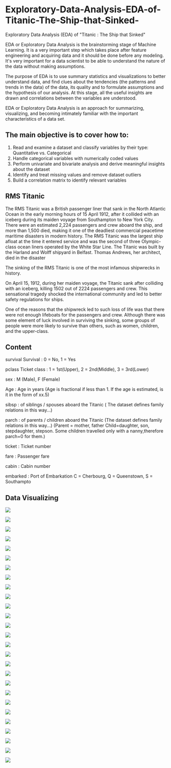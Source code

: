 # Exploratory-Data-Analysis-EDA-of-Titanic-The-Ship-that-Sinked-
Exploratory Data Analysis (EDA) of "Titanic : The Ship that Sinked"

EDA or Exploratory Data Analysis is the brainstorming stage of Machine Learning. It is a very important step which takes place after feature engineering and acquiring data and it should be done before any modeling. It's very important for a data scientist to be able to understand the nature of the data without making assumptions.

The purpose of EDA is to use summary statistics and visualizations to better understand data, and find clues about the tendencies (the patterns and trends in the data) of the data, its quality and to formulate assumptions and the hypothesis of our analysis. At this stage, all the useful insights are drawn and correlations between the variables are understood.

EDA or Exploratory Data Analysis is an approach for summarizing, visualizing, and becoming intimately familiar with the important characteristics of a data set.
 
## The main objective is to cover how to:
1. Read and examine a dataset and classify variables by their type: Quantitative vs. Categorical
2. Handle categorical variables with numerically coded values
3. Perform univariate and bivariate analysis and derive meaningful insights about the dataset
4. Identify and treat missing values and remove dataset outliers
5. Build a correlation matrix to identify relevant variables

## RMS Titanic
The RMS Titanic was a British passenger liner that sank in the North Atlantic Ocean in the early morning hours of 15 April 1912, after it collided with an iceberg during its maiden voyage from Southampton to New York City. There were an estimated 2,224 passengers and crew aboard the ship, and more than 1,500 died, making it one of the deadliest commercial peacetime maritime disasters in modern history. The RMS Titanic was the largest ship afloat at the time it entered service and was the second of three Olympic-class ocean liners operated by the White Star Line. The Titanic was built by the Harland and Wolff shipyard in Belfast. Thomas Andrews, her architect, died in the disaster

The sinking of the RMS Titanic is one of the most infamous shipwrecks in history.

On April 15, 1912, during her maiden voyage, the Titanic sank after colliding with an iceberg, killing 1502 out of 2224 passengers and crew. This sensational tragedy shocked the international community and led to better safety regulations for ships.

One of the reasons that the shipwreck led to such loss of life was that there were not enough lifeboats for the passengers and crew. Although there was some element of luck involved in surviving the sinking, some groups of people were more likely to survive than others, such as women, children, and the upper-class.


## Content
survival Survival : 0 = No, 1 = Yes

pclass Ticket class : 1 = 1st(Upper), 2 = 2nd(Middle), 3 = 3rd(Lower)

sex : M (Male), F (Female)

Age : Age in years (Age is fractional if less than 1. If the age is estimated, is it in the form of xx.5)

sibsp : of siblings / spouses aboard the Titanic ( The dataset defines family relations in this way...)

parch : of parents / children aboard the Titanic (The dataset defines family relations in this way...)
(Parent = mother, father Child=daughter, son, stepdaughter, stepson. Some children travelled only with a nanny,therefore parch=0 for them.)

ticket : Ticket number

fare : Passenger fare

cabin : Cabin number

embarked : Port of Embarkation C = Cherbourg, Q = Queenstown, S = Southampto

## Data Visualizing

![](https://github.com/ShivankUdayawal/Exploratory-Data-Analysis-EDA-of-Titanic-The-Ship-that-Sinked-/blob/main/Pclass.png)

![](https://github.com/ShivankUdayawal/Exploratory-Data-Analysis-EDA-of-Titanic-The-Ship-that-Sinked-/blob/main/survived.png)

![](https://github.com/ShivankUdayawal/Exploratory-Data-Analysis-EDA-of-Titanic-The-Ship-that-Sinked-/blob/main/sex.png)

![](https://github.com/ShivankUdayawal/Exploratory-Data-Analysis-EDA-of-Titanic-The-Ship-that-Sinked-/blob/main/sibsp.png)

![](https://github.com/ShivankUdayawal/Exploratory-Data-Analysis-EDA-of-Titanic-The-Ship-that-Sinked-/blob/main/parch.png)

![](https://github.com/ShivankUdayawal/Exploratory-Data-Analysis-EDA-of-Titanic-The-Ship-that-Sinked-/blob/main/embarked.png)

![](https://github.com/ShivankUdayawal/Exploratory-Data-Analysis-EDA-of-Titanic-The-Ship-that-Sinked-/blob/main/age.png)

![](https://github.com/ShivankUdayawal/Exploratory-Data-Analysis-EDA-of-Titanic-The-Ship-that-Sinked-/blob/main/fare.png)

![](https://github.com/ShivankUdayawal/Exploratory-Data-Analysis-EDA-of-Titanic-The-Ship-that-Sinked-/blob/main/pclass%20and%20survived.png)

![](https://github.com/ShivankUdayawal/Exploratory-Data-Analysis-EDA-of-Titanic-The-Ship-that-Sinked-/blob/main/sex%20and%20survived.png)

![](https://github.com/ShivankUdayawal/Exploratory-Data-Analysis-EDA-of-Titanic-The-Ship-that-Sinked-/blob/main/embarked%20and%20survived.png)

![](https://github.com/ShivankUdayawal/Exploratory-Data-Analysis-EDA-of-Titanic-The-Ship-that-Sinked-/blob/main/age%20and%20fare.png)

![](https://github.com/ShivankUdayawal/Exploratory-Data-Analysis-EDA-of-Titanic-The-Ship-that-Sinked-/blob/main/fare%20and%20pclass.png)

![](https://github.com/ShivankUdayawal/Exploratory-Data-Analysis-EDA-of-Titanic-The-Ship-that-Sinked-/blob/main/fare%20and%20embarked.png)

![](https://github.com/ShivankUdayawal/Exploratory-Data-Analysis-EDA-of-Titanic-The-Ship-that-Sinked-/blob/main/viloin%20sex%20and%20survived%20and%20pclass.png)

![](https://github.com/ShivankUdayawal/Exploratory-Data-Analysis-EDA-of-Titanic-The-Ship-that-Sinked-/blob/main/viloin%20sex%20and%20fare.png)

![](https://github.com/ShivankUdayawal/Exploratory-Data-Analysis-EDA-of-Titanic-The-Ship-that-Sinked-/blob/main/viloin%20sex%20and%20survived.png)

![](https://github.com/ShivankUdayawal/Exploratory-Data-Analysis-EDA-of-Titanic-The-Ship-that-Sinked-/blob/main/viloin%20sex%20and%20pclass.png)

![](https://github.com/ShivankUdayawal/Exploratory-Data-Analysis-EDA-of-Titanic-The-Ship-that-Sinked-/blob/main/crosstab%20sex%20and%20survived.png)

![](https://github.com/ShivankUdayawal/Exploratory-Data-Analysis-EDA-of-Titanic-The-Ship-that-Sinked-/blob/main/crosstab%20sex%20and%20pclass%20and%20survived%20%20and%20embarked.png)

![](https://github.com/ShivankUdayawal/Exploratory-Data-Analysis-EDA-of-Titanic-The-Ship-that-Sinked-/blob/main/count%20sex%20and%20pclass%20and%20survived.png)

![](https://github.com/ShivankUdayawal/Exploratory-Data-Analysis-EDA-of-Titanic-The-Ship-that-Sinked-/blob/main/catplot%20sex%20and%20survived.png)

![](https://github.com/ShivankUdayawal/Exploratory-Data-Analysis-EDA-of-Titanic-The-Ship-that-Sinked-/blob/main/catplot%20survived%20and%20pclass.png)

![](https://github.com/ShivankUdayawal/Exploratory-Data-Analysis-EDA-of-Titanic-The-Ship-that-Sinked-/blob/main/boxplot%20age.png)

![](https://github.com/ShivankUdayawal/Exploratory-Data-Analysis-EDA-of-Titanic-The-Ship-that-Sinked-/blob/main/boxplot%20fare%20.png)

![](https://github.com/ShivankUdayawal/Exploratory-Data-Analysis-EDA-of-Titanic-The-Ship-that-Sinked-/blob/main/pairplot.png)


![](https://github.com/ShivankUdayawal/Exploratory-Data-Analysis-EDA-of-Titanic-The-Ship-that-Sinked-/blob/main/heatmap.png)
